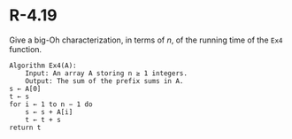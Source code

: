 # R-4.19

Give a big-Oh characterization, in terms of _n_, of the running time of the `Ex4` function.

    Algorithm Ex4(A):
        Input: An array A storing n ≥ 1 integers.
        Output: The sum of the prefix sums in A.
    s ← A[0]
    t ← s
    for i ← 1 to n − 1 do
        s ← s + A[i]
        t ← t + s
    return t
